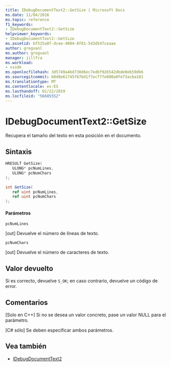 ```yaml
---
title: IDebugDocumentText2::GetSize | Microsoft Docs
ms.date: 11/04/2016
ms.topic: reference
f1_keywords:
- IDebugDocumentText2::GetSize
helpviewer_keywords:
- IDebugDocumentText2::GetSize
ms.assetid: bf515a8f-dcee-4004-8f81-543d547ceaae
author: gregvanl
ms.author: gregvanl
manager: jillfra
ms.workload:
- vssdk
ms.openlocfilehash: 3d5749a4bd738d6ec7edbf926542dbde0eb59db6
ms.sourcegitcommit: b0d8e61745f67bd1f7ecf7fe080a0fe73ac6a181
ms.translationtype: MT
ms.contentlocale: es-ES
ms.lasthandoff: 02/22/2019
ms.locfileid: "56685552"
---
```

# <a name="idebugdocumenttext2getsize"></a>IDebugDocumentText2::GetSize
Recupera el tamaño del texto en esta posición en el documento.

## <a name="syntax"></a>Sintaxis

```cpp
HRESULT GetSize( 
   ULONG* pcNumLines,
   ULONG* pcNumChars
);
```

```csharp
int GetSize( 
   ref uint pcNumLines,
   ref uint pcNumChars
);
```

#### <a name="parameters"></a>Parámetros
 `pcNumLines`

 [out] Devuelve el número de líneas de texto.

 `pcNumChars`

 [out] Devuelve el número de caracteres de texto.

## <a name="return-value"></a>Valor devuelto
 Si es correcto, devuelve `S_OK`; en caso contrario, devuelve un código de error.

## <a name="remarks"></a>Comentarios

 [Solo en C++] Si no se desea un valor concreto, pase un valor NULL para el parámetro.


 [C# sólo] Se deben especificar ambos parámetros.

## <a name="see-also"></a>Vea también
- [IDebugDocumentText2](../../../extensibility/debugger/reference/idebugdocumenttext2.md)